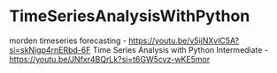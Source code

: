 # TimeSeriesAnalysisWithPython


morden timeseries forecasting - https://youtu.be/v5ijNXvlC5A?si=skNigp4rnERbd-6F
Time Series Analysis with Python Intermediate - https://youtu.be/JNfxr4BQrLk?si=t6GW5cvz-wKE5mor
